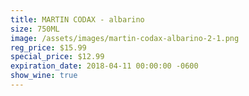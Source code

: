 ```yaml
---
title: MARTIN CODAX - albarino
size: 750ML
image: /assets/images/martin-codax-albarino-2-1.png
reg_price: $15.99
special_price: $12.99
expiration_date: 2018-04-11 00:00:00 -0600
show_wine: true
---
```



